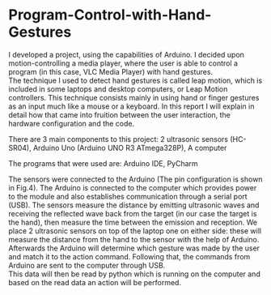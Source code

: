 # Program-Control-with-Hand-Gestures

I developed a project, using the capabilities of Arduino. I decided upon motion-controlling a media player, where the user is able to control a program (in this case, VLC Media Player) with hand gestures.  
The technique I used to detect hand gestures is called leap motion, which is included in some laptops and desktop computers, or Leap Motion controllers. This technique consists mainly in using hand or finger gestures as an input much like a mouse or a keyboard. 
In this report I will explain in detail how that came into fruition between the user interaction, the hardware configuration and the code.  


There are 3 main components to this project:
2 ultrasonic sensors (HC-SR04),
Arduino Uno (Arduino UNO R3 ATmega328P),
A computer 

The programs that were used are:
 Arduino IDE,
 PyCharm 

The sensors were connected to the Arduino (The pin configuration is shown in Fig.4). The Arduino is connected to the computer which provides power to the module and also establishes communication through a serial port (USB). 
The sensors measure the distance by emitting ultrasonic waves and receiving the reflected wave back from the target (in our case the target is the hand), then measure the time between the emission and reception. 
We place 2 ultrasonic sensors on top of the laptop one on either side: these will measure the distance from the hand to the sensor with the help of Arduino. 
Afterwards the Arduino will determine which gesture was made by the user and match it to the action command. Following that, the commands from Arduino are sent to the computer through USB.  
This data will then be read by python which is running on the computer and based on the read data an action will be performed. 

